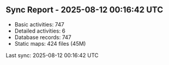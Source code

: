 ## Sync Report - 2025-08-12 00:16:42 UTC

- Basic activities: 747
- Detailed activities: 6
- Database records: 747
- Static maps: 424 files (45M)

Last sync: 2025-08-12 00:16:42 UTC
